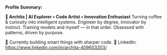 
 **Profile Summary:**

**🚀 Archita | AI Explorer • Code Artist • Innovation Enthusiast** 
Turning coffee & curiosity into intelligent systems.
Engineer by degree, innovator by instinct.
Training models and myself — in that order.
Obsessed with patterns, driven by purpose.

🚧 Currently building smart things with sharper code.
🔗 LinkedIn: https://www.linkedin.com/in/archita-409603203/ 


